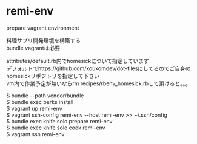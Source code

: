 remi-env  
===========  

prepare vagrant environment  

料理サプリ開発環境を構築する  
bundle vagrantは必要  

attributes/default.rb内でhomesickについて指定しています  
デフォルトでhttps://github.com/koukomdev/dot-filesにしてるのでご自身のhomesickリポジトリを指定して下さい  
vm内で作業予定が無いならrm recipes/rbenv_homesick.rbして頂けると。。。  

$ bundle --path vendor/bundle  
$ bundle exec berks install  
$ vagrant up remi-env  
$ vagrant ssh-config remi-env --host remi-env >> ~/.ssh/config  
$ bundle exec knife solo prepare remi-env  
$ bundle exec knife solo cook remi-env  
$ vagrant ssh remi-env  
